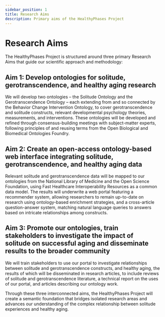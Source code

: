 ```yaml
---
sidebar_position: 1
title: Research Aims
description: Primary aims of the HealthyPhases Project
---
```


# Research Aims

The HealthyPhases Project is structured around three primary Research Aims that guide our scientific approach and methodology:

## Aim 1: Develop ontologies for solitude, gerotranscendence, and healthy aging research

We will develop two ontologies – the Solitude Ontology and the Gerotranscendence Ontology – each extending from and so connected by the Behavior Change Intervention Ontology, to cover gerotranscendence and solitude constructs, relevant developmental psychology theories, measurements, and interventions. These ontologies will be developed and refined through consensus-building meetings with subject-matter experts, following principles of and reusing terms from the Open Biological and Biomedical Ontologies Foundry.

## Aim 2: Create an open-access ontology-based web interface integrating solitude, gerotranscendence, and healthy aging data

Relevant solitude and gerotranscendence data will be mapped to our ontologies from the National Library of Medicine and the Open Science Foundation, using Fast Healthcare Interoperability Resources as a common data model. The results will underwrite a web portal featuring a recommender system, allowing researchers to remain up-to-date on research using ontology-based enrichment strategies, and a cross-article question-answer system, matching natural language queries to answers based on intricate relationships among constructs.

## Aim 3: Promote our ontologies, train stakeholders to investigate the impact of solitude on successful aging and disseminate results to the broader community

We will train stakeholders to use our portal to investigate relationships between solitude and gerotranscendence constructs, and healthy aging, the results of which will be disseminated in research articles, to include reviews of solitude and gerotranscendence literature, a technical report on the uses of our portal, and articles describing our ontology work.

Through these three interconnected aims, the HealthyPhases Project will create a semantic foundation that bridges isolated research areas and advances our understanding of the complex relationship between solitude experiences and healthy aging.
